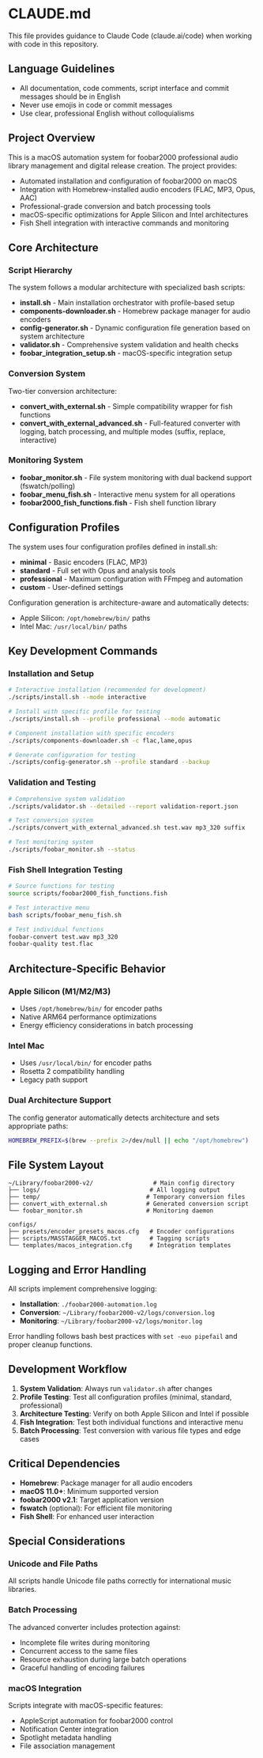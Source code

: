 # CLAUDE.md

This file provides guidance to Claude Code (claude.ai/code) when working with code in this repository.

## Language Guidelines

- All documentation, code comments, script interface and commit messages should be in English
- Never use emojis in code or commit messages
- Use clear, professional English without colloquialisms

## Project Overview

This is a macOS automation system for foobar2000 professional audio library management and digital release creation. The project provides:

- Automated installation and configuration of foobar2000 on macOS
- Integration with Homebrew-installed audio encoders (FLAC, MP3, Opus, AAC)
- Professional-grade conversion and batch processing tools
- macOS-specific optimizations for Apple Silicon and Intel architectures
- Fish Shell integration with interactive commands and monitoring

## Core Architecture

### Script Hierarchy
The system follows a modular architecture with specialized bash scripts:

- **install.sh** - Main installation orchestrator with profile-based setup
- **components-downloader.sh** - Homebrew package manager for audio encoders
- **config-generator.sh** - Dynamic configuration file generation based on system architecture
- **validator.sh** - Comprehensive system validation and health checks
- **foobar_integration_setup.sh** - macOS-specific integration setup

### Conversion System
Two-tier conversion architecture:
- **convert_with_external.sh** - Simple compatibility wrapper for fish functions
- **convert_with_external_advanced.sh** - Full-featured converter with logging, batch processing, and multiple modes (suffix, replace, interactive)

### Monitoring System
- **foobar_monitor.sh** - File system monitoring with dual backend support (fswatch/polling)
- **foobar_menu_fish.sh** - Interactive menu system for all operations
- **foobar2000_fish_functions.fish** - Fish shell function library

## Configuration Profiles

The system uses four configuration profiles defined in install.sh:
- **minimal** - Basic encoders (FLAC, MP3)
- **standard** - Full set with Opus and analysis tools  
- **professional** - Maximum configuration with FFmpeg and automation
- **custom** - User-defined settings

Configuration generation is architecture-aware and automatically detects:
- Apple Silicon: `/opt/homebrew/bin/` paths
- Intel Mac: `/usr/local/bin/` paths

## Key Development Commands

### Installation and Setup
```bash
# Interactive installation (recommended for development)
./scripts/install.sh --mode interactive

# Install with specific profile for testing
./scripts/install.sh --profile professional --mode automatic

# Component installation with specific encoders
./scripts/components-downloader.sh -c flac,lame,opus

# Generate configuration for testing
./scripts/config-generator.sh --profile standard --backup
```

### Validation and Testing
```bash
# Comprehensive system validation
./scripts/validator.sh --detailed --report validation-report.json

# Test conversion system
./scripts/convert_with_external_advanced.sh test.wav mp3_320 suffix

# Test monitoring system
./scripts/foobar_monitor.sh --status
```

### Fish Shell Integration Testing
```bash
# Source functions for testing
source scripts/foobar2000_fish_functions.fish

# Test interactive menu
bash scripts/foobar_menu_fish.sh

# Test individual functions
foobar-convert test.wav mp3_320
foobar-quality test.flac
```

## Architecture-Specific Behavior

### Apple Silicon (M1/M2/M3)
- Uses `/opt/homebrew/bin/` for encoder paths
- Native ARM64 performance optimizations
- Energy efficiency considerations in batch processing

### Intel Mac
- Uses `/usr/local/bin/` for encoder paths
- Rosetta 2 compatibility handling
- Legacy path support

### Dual Architecture Support
The config generator automatically detects architecture and sets appropriate paths:
```bash
HOMEBREW_PREFIX=$(brew --prefix 2>/dev/null || echo "/opt/homebrew")
```

## File System Layout

```
~/Library/foobar2000-v2/                 # Main config directory
├── logs/                               # All logging output
├── temp/                              # Temporary conversion files
├── convert_with_external.sh           # Generated conversion script
└── foobar_monitor.sh                  # Monitoring daemon

configs/
├── presets/encoder_presets_macos.cfg   # Encoder configurations
├── scripts/MASSTAGGER_MACOS.txt        # Tagging scripts
└── templates/macos_integration.cfg     # Integration templates
```

## Logging and Error Handling

All scripts implement comprehensive logging:
- **Installation**: `./foobar2000-automation.log`
- **Conversion**: `~/Library/foobar2000-v2/logs/conversion.log`
- **Monitoring**: `~/Library/foobar2000-v2/logs/monitor.log`

Error handling follows bash best practices with `set -euo pipefail` and proper cleanup functions.

## Development Workflow

1. **System Validation**: Always run `validator.sh` after changes
2. **Profile Testing**: Test all configuration profiles (minimal, standard, professional)
3. **Architecture Testing**: Verify on both Apple Silicon and Intel if possible
4. **Fish Integration**: Test both individual functions and interactive menu
5. **Batch Processing**: Test conversion with various file types and edge cases

## Critical Dependencies

- **Homebrew**: Package manager for all audio encoders
- **macOS 11.0+**: Minimum supported version
- **foobar2000 v2.1**: Target application version
- **fswatch** (optional): For efficient file monitoring
- **Fish Shell**: For enhanced user interaction

## Special Considerations

### Unicode and File Paths
All scripts handle Unicode file paths correctly for international music libraries.

### Batch Processing
The advanced converter includes protection against:
- Incomplete file writes during monitoring
- Concurrent access to the same files
- Resource exhaustion during large batch operations
- Graceful handling of encoding failures

### macOS Integration
Scripts integrate with macOS-specific features:
- AppleScript automation for foobar2000 control
- Notification Center integration
- Spotlight metadata handling
- File association management